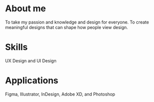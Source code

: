 # About me
To take my passion and knowledge and design for everyone. To create meaningful designs that can shape how people view design. 
# Skills 
UX Design and UI Design 
# Applications 
Figma, Illustrator, InDesign, Adobe XD, and Photoshop



